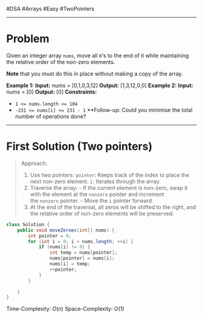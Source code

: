 #DSA #Arrays #Easy #TwoPointers 
___
# Problem
Given an integer array `nums`, move all `0`'s to the end of it while maintaining the relative order of the non-zero elements.

**Note** that you must do this in place without making a copy of the array.

**Example 1:**
	**Input:** nums = [0,1,0,3,12]
	**Output:** [1,3,12,0,0]
**Example 2:**
	**Input:** nums = [0]
	**Output:** [0]
**Constraints:**
- `1 <= nums.length <= 104`
- `-231 <= nums[i] <= 231 - 1`
**Follow-up: Could you minimise the total number of operations done?
___
# First Solution (Two pointers)
> Approach:
> 1. Use two pointers:
	`pointer`: Keeps track of the index to place the next non-zero element.
	`i`: Iterates through the array.
>2. Traverse the array:
    - If the current element is non-zero, swap it with the element at the `nonzero` pointer and increment the `nonzero` pointer.
    - Move the `i` pointer forward.
>3. At the end of the traversal, all zeros will be shifted to the right, and the relative order of non-zero elements will be preserved.
```java
class Solution {
    public void moveZeroes(int[] nums) {
        int pointer = 0;
        for (int i = 0; i < nums.length; ++i) {
            if (nums[i] != 0) {
                int temp = nums[pointer];
                nums[pointer] = nums[i];
                nums[i] = temp;
                ++pointer;
            }
        }

    }
}
```
Time-Complexity: $O(n)$
Space-Complexity: $O(1)$